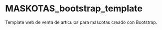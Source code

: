 # MASKOTAS_bootstrap_template
Template web de venta de artículos para mascotas creado con Bootstrap.
